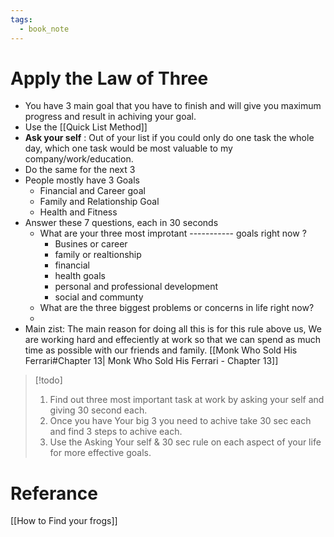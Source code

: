 ```yaml
---
tags:
  - book_note
---
```

# Apply the Law of Three
- You have 3 main goal that you have to finish and will give you maximum progress and result in achiving your goal.
- Use the  [[Quick List Method]] 
- **Ask your self** : Out of your list if you could only do one task the whole day, which one task would be most valuable to my company/work/education.
- Do the same for the next 3
- People mostly have 3 Goals
	- Financial and Career goal
	- Family and Relationship Goal
	- Health and Fitness
- Answer these 7 questions, each in 30 seconds
	- What are your three most improtant ----------- goals right now ?
		- Busines or career  
		- family or realtionship
		- financial
		- health goals 
		- personal and professional development
		- social and communty 
	- What are the three biggest problems or concerns in life right now?
	- 
- Main zist: The main reason for doing all this is for this rule above us, We are working hard and effeciently at work so that we can spend as much time as possible with our friends and family. [[Monk Who Sold His Ferrari#Chapter 13| Monk Who Sold His Ferrari - Chapter 13]]


>[!todo]
>1. Find out three most important task at work by asking your self and giving 30 second each.
>2. Once you have Your big 3 you need to achive take 30 sec each and find 3 steps to achive each.
>3. Use the Asking Your self & 30 sec rule on each aspect of your life for more effective goals.

# Referance
[[How to Find your frogs]]